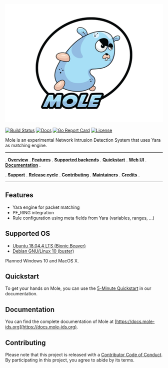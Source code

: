 
<p align="center">
<img src="docs/content/assets/img/mole.logo.png" alt="Mole" title="Mole" />
</p>

[![Build Status](https://www.travis-ci.org/mole-ids/mole.svg?branch=master)](https://www.travis-ci.org/mole-ids/mole)
[![Docs](https://img.shields.io/badge/docs-current-brightgreen.svg)](https://docs.mole-ids.org)
[![Go Report Card](https://goreportcard.com/badge/mole-ids/mole)](https://goreportcard.com/report/mole-ids/mole)
[![License](https://img.shields.io/badge/License-Apache%202.0-blue.svg)](https://opensource.org/licenses/Apache-2.0)



Mole is an experimental Network Intrusion Detection System that uses Yara as matching engine.

---

. **[Overview](#overview)** .
**[Features](#features)** .
**[Supported backends](#supported-backends)** .
**[Quickstart](#quickstart)** .
**[Web UI](#web-ui)** .
**[Documentation](#documentation)** .

. **[Support](#support)** .
**[Release cycle](#release-cycle)** .
**[Contributing](#contributing)** .
**[Maintainers](#maintainers)** .
**[Credits](#credits)** .

---


## Features

- Yara engine for packet matching
- PF_RING integration
- Rule configuration using meta fields from Yara (variables, ranges, ...)


## Supported OS

- [Ubuntu 18.04.4 LTS (Bionic Beaver)](https://releases.ubuntu.com/18.04.4/) 
- [Debian GNU/Linux 10 (buster)](https://www.debian.org/releases/buster/)

Planned Windows 10 and MacOS X.


## Quickstart

To get your hands on Mole, you can use the [5-Minute Quickstart](https://docs.moleids.org/getting-started/quick-start/) in our documentation.


## Documentation

You can find the complete documentation of Mole at [https://docs.mole-ids.org](https://docs.mole-ids.org).


## Contributing

Please note that this project is released with a [Contributor Code of Conduct](CODE_OF_CONDUCT.md).
By participating in this project, you agree to abide by its terms.
